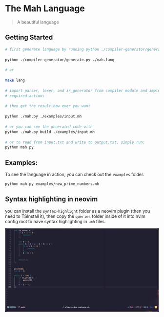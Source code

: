 # The Mah Language

> A beautiful language

## Getting Started

```sh
# first generate language by running python ./compiler-generator/generate.py <input_file>

python ./compiler-generator/generate.py ./mah.lang

# or

make lang

# import parser, lexer, and ir_generator from compiler module and implement
# required actions

# then get the result how ever you want

python ./mah.py ./examples/input.mh

# or you can see the generated code with
python ./mah.py build ./examples/input.mh

# or to read from input.txt and write to output.txt, simply run:
python mah.py


```

## Examples:

To see the language in action, you can check out the `examples` folder.

```sh
python mah.py examples/new_prime_numbers.mh
```

## Syntax highlighting in neovim

you can install the `syntax-highlight` folder as a neovim plugin (then you need to TSInstall it), then copy the `queries` folder inside of it into nvim config root to have syntax highlighting in `.mh` files.

![syntax highlight showcase](./examples/example.png)
